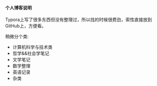 #### 个人博客说明



Typora上写了很多东西但没有整理过，所以找的时候很费劲，索性直接放到GitHub上，方便看。



稍微分个类:

- 计算机科学与技术类
- 哲学&&社会学笔记
- 文学笔记
- 数学整理
- 英语记录
- 杂类